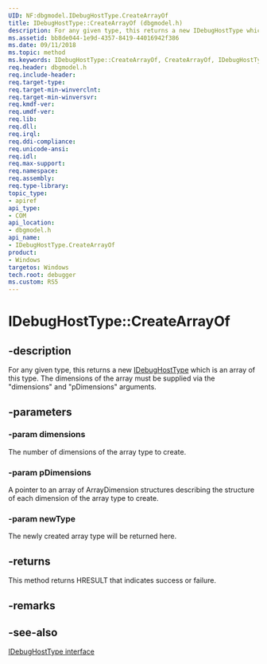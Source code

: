```yaml
---
UID: NF:dbgmodel.IDebugHostType.CreateArrayOf
title: IDebugHostType::CreateArrayOf (dbgmodel.h)
description: For any given type, this returns a new IDebugHostType which is an array of this type.
ms.assetid: bb8de044-1e9d-4357-8419-44016942f386
ms.date: 09/11/2018
ms.topic: method
ms.keywords: IDebugHostType::CreateArrayOf, CreateArrayOf, IDebugHostType.CreateArrayOf, IDebugHostType::CreateArrayOf, IDebugHostType.CreateArrayOf
req.header: dbgmodel.h
req.include-header:
req.target-type:
req.target-min-winverclnt:
req.target-min-winversvr:
req.kmdf-ver:
req.umdf-ver:
req.lib:
req.dll:
req.irql: 
req.ddi-compliance:
req.unicode-ansi:
req.idl:
req.max-support:
req.namespace:
req.assembly:
req.type-library: 
topic_type: 
- apiref
api_type: 
- COM
api_location: 
- dbgmodel.h
api_name: 
- IDebugHostType.CreateArrayOf
product:
- Windows
targetos: Windows
tech.root: debugger
ms.custom: RS5
---
```


# IDebugHostType::CreateArrayOf


## -description

For any given type, this returns a new [IDebugHostType](nn-dbgmodel-idebughosttype.md) which is an array of this type.
The dimensions of the array must be supplied via the "dimensions" and "pDimensions" arguments.

## -parameters

### -param dimensions
The number of dimensions of the array type to create.

### -param pDimensions
A pointer to an array of ArrayDimension structures describing the structure of each dimension of the array type to create.

### -param newType
The newly created array type will be returned here.

## -returns
This method returns HRESULT that indicates success or failure.

## -remarks

## -see-also

[IDebugHostType interface](nn-dbgmodel-idebughosttype.md)
